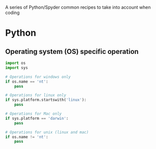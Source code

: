 A series of Python/Spyder common recipes to take into account when coding

# Python

## Operating system (OS) specific operation

```python
import os
import sys

# Operations for windows only
if os.name == 'nt':
    pass

# Operations for linux only
if sys.platform.startswith('linux'):
    pass

# Operations for Mac only
if sys.platform == 'darwin':
    pass

# Operations for unix (linux and mac)
if os.name != 'nt':
    pass

```
